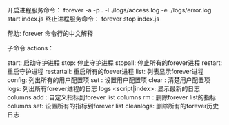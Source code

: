 
开启进程服务命令： forever -a -p . -l ./logs/access.log -e ./logs/error.log start index.js
终止进程服务命令：	forever stop index.js

帮助:
forever 命令行的中文解释

子命令 actions：

start:			启动守护进程
stop:			停止守护进程
stopall:		停止所有的forever进程
restart:		重启守护进程
restartall:		重启所有的foever进程
list:			列表显示forever进程
config:			列出所有的用户配置项
set <key> <val>: 设置用户配置项
clear <key>: 	清楚用户配置项
logs: 			列出所有forever进程的日志
logs <script|index>: 显示最新的日志
columns add <col>: 自定义指标到forever list
columns rm <col>: 删除forever list的指标
columns set<cols>: 设置所有的指标到forever list
cleanlogs: 删除所有的forever历史日志